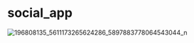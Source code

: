 # social_app

![196808135_5611173265624286_5897883778064543044_n](https://user-images.githubusercontent.com/88297680/156926288-2ec61712-269e-424a-8ffd-bc2d801ecb2b.jpg)
